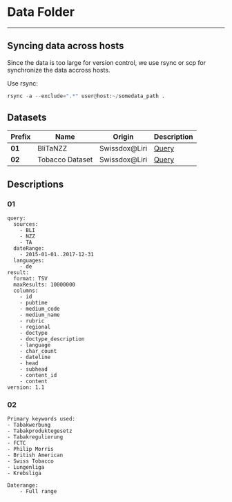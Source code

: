 # Data Folder
------

## Syncing data across hosts

Since the data is too large for version control, we use rsync or scp for synchronize the data accross hosts.

Use rsync:

```python
rsync -a --exclude=".*" user@host:~/somedata_path .
```

## Datasets


| Prefix | Name | Origin | Description
|---|---|---|---|
| **01** | BliTaNZZ | Swissdox@Liri | [Query](#01)
| **02** | Tobacco Dataset | Swissdox@Liri | [Query](#02)


## Descriptions

### 01
```
query:
  sources:
    - BLI
    - NZZ
    - TA
  dateRange:
    - 2015-01-01..2017-12-31
  languages:
    - de
result:
  format: TSV
  maxResults: 10000000
  columns:
    - id
    - pubtime
    - medium_code
    - medium_name
    - rubric
    - regional
    - doctype
    - doctype_description
    - language
    - char_count
    - dateline
    - head
    - subhead
    - content_id
    - content
version: 1.1
```

### 02
```
Primary keywords used:
- Tabakwerbung
- Tabakproduktegesetz
- Tabakregulierung
- FCTC
- Philip Morris
- British American
- Swiss Tobacco
- Lungenliga
- Krebsliga

Daterange:
    - Full range
```